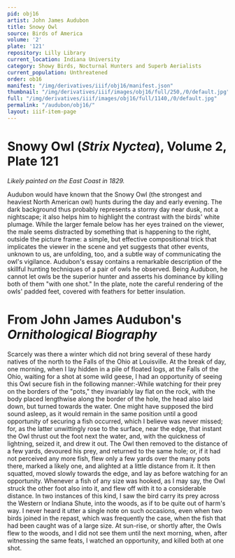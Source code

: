 ```yaml
---
pid: obj16
artist: John James Audubon
title: Snowy Owl
source: Birds of America
volume: '2'
plate: '121'
repository: Lilly Library
current_location: Indiana University
category: Showy Birds, Nocturnal Hunters and Superb Aerialists
current_population: Unthreatened
order: ob16
manifest: "/img/derivatives/iiif/obj16/manifest.json"
thumbnail: "/img/derivatives/iiif/images/obj16/full/250,/0/default.jpg"
full: "/img/derivatives/iiif/images/obj16/full/1140,/0/default.jpg"
permalink: "/audubon/obj16/"
layout: iiif-item-page
---
```


# Snowy Owl (_Strix Nyctea_), Volume 2, Plate 121

_Likely painted on the East Coast in 1829._

Audubon would have known that the Snowy Owl (the strongest and heaviest North American owl) hunts during the day and early evening. The dark background thus probably represents a stormy day near dusk, not a nightscape; it also helps him to highlight the contrast with the birds' white plumage. While the larger female below has her eyes trained on the viewer, the male seems distracted by something that is happening to the right, outside the picture frame: a simple, but effective compositional trick that implicates the viewer in the scene and yet suggests that other events, unknown to us, are unfolding, too, and a subtle way of communicating the owl's vigilance. Audubon's essay contains a remarkable description of the skillful hunting techniques of a pair of owls he observed. Being Audubon, he cannot let owls be the superior hunter and asserts his dominance by killing both of them "with one shot." In the plate, note the careful rendering of the owls' padded feet, covered with feathers for better insulation.

# From John James Audubon's _Ornithological Biography_

Scarcely was there a winter which did not bring several of these hardy natives of the north to the Falls of the Ohio at Louisville. At the break of day, one morning, when I lay hidden in a pile of floated logs, at the Falls of the Ohio, waiting for a shot at some wild geese, I had an opportunity of seeing this Owl secure fish in the following manner:-While watching for their prey on the borders of the "pots," they invariably lay flat on the rock, with the body placed lengthwise along the border of the hole, the head also laid down, but turned towards the water. One might have supposed the bird sound asleep, as it would remain in the same position until a good opportunity of securing a fish occurred, which I believe was never missed; for, as the latter unwittingly rose to the surface, near the edge, that instant the Owl thrust out the foot next the water, and, with the quickness of lightning, seized it, and drew it out. The Owl then removed to the distance of a few yards, devoured his prey, and returned to the same hole; or, if it had not perceived any more fish, flew only a few yards over the many pots there, marked a likely one, and alighted at a little distance from it. It then squatted, moved slowly towards the edge, and lay as before watching for an opportunity. Whenever a fish of any size was hooked, as I may say, the Owl struck the other foot also into it, and flew off with it to a considerable distance. In two instances of this kind, I saw the bird carry its prey across the Western or Indiana Shute, into the woods, as if to be quite out of harm's way. I never heard it utter a single note on such occasions, even when two birds joined in the repast, which was frequently the case, when the fish that had been caught was of a large size. At sun-rise, or shortly after, the Owls flew to the woods, and I did not see them until the next morning, when, after witnessing the same feats, I watched an opportunity, and killed both at one shot.
